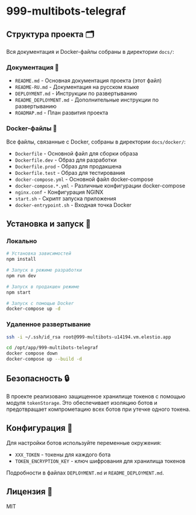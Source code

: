 # 999-multibots-telegraf

## Структура проекта 🗂

Вся документация и Docker-файлы собраны в директории `docs/`:

### Документация 📄

- `README.md` - Основная документация проекта (этот файл)
- `README-RU.md` - Документация на русском языке
- `DEPLOYMENT.md` - Инструкции по развертыванию
- `README_DEPLOYMENT.md` - Дополнительные инструкции по развертыванию
- `ROADMAP.md` - План развития проекта

### Docker-файлы 🐳

Все файлы, связанные с Docker, собраны в директории `docs/docker/`:

- `Dockerfile` - Основной файл для сборки образа
- `Dockerfile.dev` - Образ для разработки
- `Dockerfile.prod` - Образ для продакшена
- `Dockerfile.test` - Образ для тестирования
- `docker-compose.yml` - Основной файл docker-compose
- `docker-compose.*.yml` - Различные конфигурации docker-compose
- `nginx.conf` - Конфигурация NGINX
- `start.sh` - Скрипт запуска приложения
- `docker-entrypoint.sh` - Входная точка Docker

## Установка и запуск 🚀

### Локально

```bash
# Установка зависимостей
npm install

# Запуск в режиме разработки
npm run dev

# Запуск в продакшен режиме
npm start

# Запуск с помощью Docker
docker-compose up -d
```

### Удаленное развертывание

```bash
ssh -i ~/.ssh/id_rsa root@999-multibots-u14194.vm.elestio.app

cd /opt/app/999-multibots-telegraf
docker compose down
docker-compose up --build -d
```

## Безопасность 🔒

В проекте реализовано защищенное хранилище токенов с помощью модуля `tokenStorage`. Это обеспечивает изоляцию ботов и предотвращает компрометацию всех ботов при утечке одного токена.

## Конфигурация 🔧

Для настройки ботов используйте переменные окружения:
- `XXX_TOKEN` - токены для каждого бота
- `TOKEN_ENCRYPTION_KEY` - ключ шифрования для хранилища токенов

Подробности в файлах `DEPLOYMENT.md` и `README_DEPLOYMENT.md`.

## Лицензия 📝

MIT